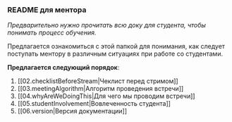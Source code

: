 ### README для ментора

*Предварительно нужно прочитать всю доку для студента,
чтобы понимать процесс обучения.*

Предлагается ознакомиться с этой папкой для понимания,
как следует поступать ментору в различным ситуациях при работе со студентами.

**Предлагается следующий порядок**:

1. [[02.checklistBeforeStream|Чеклист перед стримом]]
2. [[03.meetingAlgorithm|Алгоритм проведения встречи]]
3. [[04.whyAreWeDoingThis|Для чего мы проводим встречи]]
4. [[05.studentInvolvement|Вовлеченность студента]]
5. [[06.version|Версия документации]]
